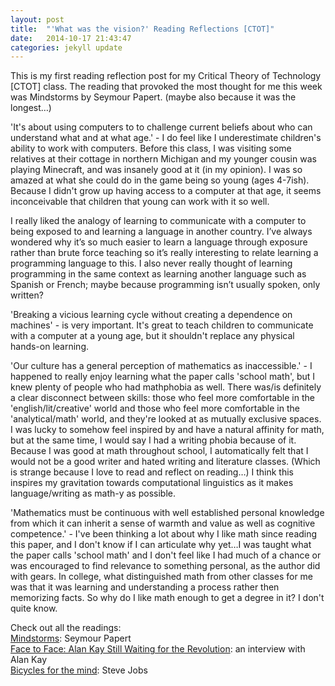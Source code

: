 ```yaml
---
layout: post
title:  "'What was the vision?' Reading Reflections [CTOT]"
date:   2014-10-17 21:43:47
categories: jekyll update
---
```


This is my first reading reflection post for my Critical Theory of Technology [CTOT] class. The reading that provoked the most thought for me this week was Mindstorms by Seymour Papert. (maybe also because it was the longest…) 

'It's about using computers to to challenge current beliefs about who can understand what and at what age.' - I do feel like I underestimate children's ability to work with computers. Before this class, I was visiting some relatives at their cottage in northern Michigan and my younger cousin was playing Minecraft, and was insanely good at it (in my opinion). I was so amazed at what she could do in the game being so young (ages 4-7ish). Because I didn't grow up having access to a computer at that age, it seems inconceivable that children that young can work with it so well.

I really liked the analogy of learning to communicate with a computer to being exposed to and learning a language in another country. I’ve always wondered why it’s so much easier to learn a language through exposure rather than brute force teaching so it’s really interesting to relate learning a programming language to this. I also never really thought of learning programming in the same context as learning another language such as Spanish or French; maybe because programming isn’t usually spoken, only written?

'Breaking a vicious learning cycle without creating a dependence on machines' - is very important. It's great to teach children to communicate with a computer at a young age, but it shouldn't replace any physical hands-on learning.

'Our culture has a general perception of mathematics as inaccessible.'  - I happened to really enjoy learning what the paper calls 'school math', but I knew plenty of people who had mathphobia as well. There was/is definitely a clear disconnect between skills: those who feel more comfortable in the 'english/lit/creative' world and those who feel more comfortable in the 'analytical/math' world, and they're looked at as mutually exclusive spaces. I was lucky to somehow feel inspired by and have a natural affinity for math, but at the same time, I would say I had a writing phobia because of it. Because I was good at math throughout school, I automatically felt that I would not be a good writer and hated writing and literature classes. (Which is strange because I love to read and reflect on reading…) I think this inspires my gravitation towards computational linguistics as it makes language/writing as math-y as possible.

'Mathematics must be continuous with well established personal knowledge from which it can inherit a sense of warmth and value as well as cognitive competence.' - I've been thinking a lot about why I like math since reading this paper, and I don't know if I can articulate why yet…I was taught what the paper calls 'school math' and I don't feel like I had much of a chance or was encouraged to find relevance to something personal, as the author did with gears. In college, what distinguished math from other classes for me was that it was learning and understanding a process rather then memorizing facts. So why do I like math enough to get a degree in it? I don't quite know.

Check out all the readings:  
[Mindstorms]({{site.baseurl}}/assets/mindstorms.pdf): Seymour Papert  
[Face to Face: Alan Kay Still Waiting for the Revolution](http://www.scholastic.com/browse/article.jsp?id=5): an interview with Alan Kay  
[Bicycles for the mind](https://www.youtube.com/watch?v=ob_GX50Za6c): Steve Jobs
